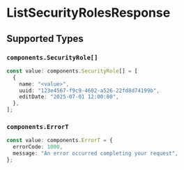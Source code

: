 # ListSecurityRolesResponse


## Supported Types

### `components.SecurityRole[]`

```typescript
const value: components.SecurityRole[] = [
  {
    name: "<value>",
    uuid: "123e4567-f9c9-4602-a526-22fd8d74199b",
    editDate: "2025-07-01 12:00:00",
  },
];
```

### `components.ErrorT`

```typescript
const value: components.ErrorT = {
  errorCode: 1000,
  message: "An error occurred completing your request",
};
```

